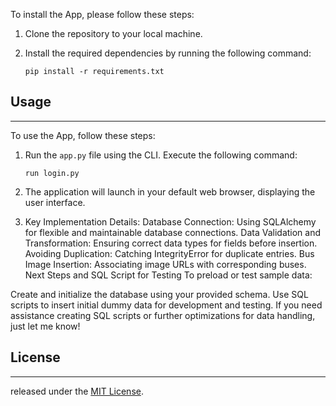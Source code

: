 To install the App, please follow these steps:

1. Clone the repository to your local machine.

2. Install the required dependencies by running the following command:
   ```
   pip install -r requirements.txt
   ```

## Usage
-----
To use the App, follow these steps:

1. Run the `app.py` file using the CLI. Execute the following command:
   ```
   run login.py
   ```

3. The application will launch in your default web browser, displaying the user interface.

4. Key Implementation Details:
Database Connection: Using SQLAlchemy for flexible and maintainable database connections.
Data Validation and Transformation: Ensuring correct data types for fields before insertion.
Avoiding Duplication: Catching IntegrityError for duplicate entries.
Bus Image Insertion: Associating image URLs with corresponding buses.
Next Steps and SQL Script for Testing
To preload or test sample data:

Create and initialize the database using your provided schema.
Use SQL scripts to insert initial dummy data for development and testing.
If you need assistance creating SQL scripts or further optimizations for data handling, just let me know!



## License
-------
released under the [MIT License](https://opensource.org/licenses/MIT).
